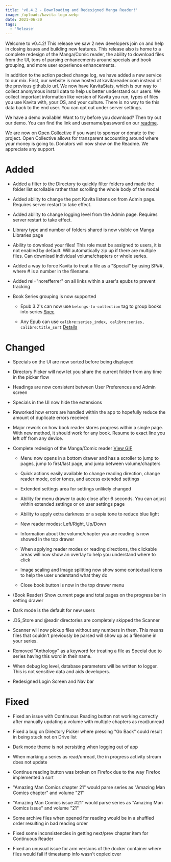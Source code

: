 ```yaml
---
title: 'v0.4.2 - Downloading and Redesigned Manga Reader!'
image: /uploads/kavita-logo.webp
date: 2021-06-30
tags:
  - 'Release'
---
```


Welcome to v0.4.2! This release we saw 2 new developers join on and help in closing issues and building new features. This release also is home to a complete redesign of the Manga/Comic reader, the ability to download files from the UI, tons of parsing enhancements around specials and book grouping, and more user experience enhancements.



In addition to the action packed change log, we have added a new service to our mix. First, our website is now hosted at kavitareader.com instead of the previous github.io url. We now have KavitaStats, which is our way to collect anonymous install data to help us better understand our users. We collect important information like version of Kavita you run, types of files you use Kavita with, your OS, and your culture. There is no way to tie this data back to the end user. You can opt out under server settings.



We have a demo available! Want to try before you download? Then try out our demo. You can find the link and username/password on our [readme](https://github.com/Kareadita/Kavita).



We are now on [Open Collective](https://opencollective.com/kavita) if you want to sponsor or donate to the project. Open Collective allows for transparent accounting around where your money is going to. Donators will now show on the Readme. We appreciate any support.





# Added

- Added a filter to the Directory to quickly filter folders and made the folder list scrollable rather than scrolling the whole body of the modal

- Added ability to change the port Kavita listens on from Admin page. Requires server restart to take effect.

- Added ability to change logging level from the Admin page. Requires server restart to take effect.

- Library type and number of folders shared is now visible on Manga Libraries page

- Ability to download your files! This role must be assigned to users, it is not enabled by default. Will automatically zip up if there are multiple files. Can download individual volume/chapters or whole series.

- Added a way to force Kavita to treat a file as a "Special" by using SP##, where # is a number in the filename. 

- Added rel="norefferrer" on all links within a user's epubs to prevent tracking

- Book Series grouping is now supported

  - Epub 3.2's can now use ```belongs-to-collection``` tag to group books into series [Spec](https://github.com/w3c/epub-specs/issues/1356)

  - Any Epub can use ```calibre:series_index, calibre:series, calibre:title_sort``` [Details](https://github.com/Kareadita/Kavita/issues/290)





# Changed

- Specials on the UI are now sorted before being displayed

- Directory Picker will now let you share the current folder from any time in the picker flow

- Headings are now consistent between User Preferences and Admin screen

- Specials in the UI now hide the extensions

- Reworked how errors are handled within the app to hopefully reduce the amount of duplicate errors received

- Major rework on how book reader stores progress within a single page. With new method, it should work for any book. Resume to exact line you left off from any device. 

- Complete redesign of the Manga/Comic reader [View GIF](https://www.kavitareader.com/img/features/new-reader.gif)

  - Menu now opens in a bottom drawer and has a scroller to jump to pages, jump to first/last page, and jump between volume/chapters

  - Quick actions easily available to change reading direction, change reader mode, color tones, and access extended settings

  - Extended settings area for settings unlikely changed

  - Ability for menu drawer to auto close after 6 seconds. You can adjust within extended settings or on user settings page

  - Ability to apply extra darkness or a sepia tone to reduce blue light

  - New reader modes: Left/Right, Up/Down

  - Information about the volume/chapter you are reading is now showed in the top drawer

  - When applying reader modes or reading directions, the clickable areas will now show an overlay to help you understand where to click

  - Image scaling and Image splitting now show some contextual icons to help the user understand what they do

  - Close book button is now in the top drawer menu

- (Book Reader) Show current page and total pages on the progress bar in setting drawer

- Dark mode is the default for new users

-  .DS_Store and @eadir directories are completely skipped the Scanner

- Scanner will now pickup files without any numbers in them. This means files that couldn't previously be parsed will show up as a filename in your series.

- Removed "Anthology" as a keyword for treating a file as Special due to series having this word in their name.

- When debug log level, database parameters will be written to logger. This is not sensitive data and aids developers. 

- Redesigned Login Screen and Nav bar



# Fixed

- Fixed an issue with Continuous Reading button not working correctly after manually updating a volume with multiple chapters as read/unread

- Fixed a bug on Directory Picker where pressing "Go Back" could result in being stuck not on Drive list 

- Dark mode theme is not persisting when logging out of app

- When marking a series as read/unread, the in progress activity stream does not update

- Continue reading button was broken on Firefox due to the way Firefox implemented a sort

- "Amazing Man Comics chapter 21" would parse series as "Amazing Man Comics chapter" and volume "21" 

- "Amazing Man Comics issue #21" would parse series as "Amazing Man Comics issue" and volume "21"

- Some archive files when opened for reading would be in a shuffled order resulting in bad reading order

- Fixed some inconsistencies in getting next/prev chapter item for Continuous Reader

- Fixed an unusual issue for arm versions of the docker container where files would fail if timestamp info wasn't copied over
